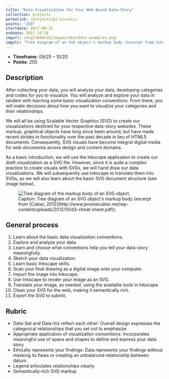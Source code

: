 ```yaml
---
title: "Data Visualization for Your Web-Bound Data-Story"
collection: projects
permalink: /projects/p2-visuals/
points: "250"
startdate: 2017-09-25
enddate: 2017-10-16
imgurl: /engl3844s18/images/deardata-examples.png
imgalt: "Tree diagram of an SVG object's markup body (excerpt from Cukier, 2012)"
---
```


<ul class="project-top-info">
  <li>
    <b>Timeframe</b>: 09/25 &ndash; 10/20</li>
  <li>
    <b>Points</b>: 250</li>
</ul>

## Description

After collecting your data, you will analyze your data, developing categories and codes for you to visualize. You will analyze and explore your data in tandem with learning some basic visualization conventions. From there, you will make decisions about how you want to visualize your categories and their relationships.

We will all be using Scalable Vector Graphics (SVG) to create our visualizations destined for your respective data-story websites. These markup, graphical objects have long since been around, but have made recent strides in functionality over the past decade in lieu of HTML5 documents. Consequently, SVG visuals have become integral digital media for web documents across design and content domains.

As a basic introduction, we will use the Inkscape application to create our draft visualization as a SVG file. However, since it is quite a complex practice to create visuals with SVGs, we will hand draw our data visualizations. We will subsequently use Inkscape to translate them into SVGs, as we will also learn about the basic SVG document structure (see image below).

<figure id="twitter-css-body" class="figure-inline proj-img">
  <img src="/engl3844s18/images/svg-markup.png" alt="Tree diagram of the markup body of an SVG object." />
  <figcaption>
    Caption: Tree diagram of an SVG object's markup body (excerpt from [Cukier, 2012](http://www.jeromecukier.net/wp-content/uploads/2012/10/d3-cheat-sheet.pdf)).
  </figcaption>
</figure>

## General process

1. Learn about the basic data visualization conventions.
2. Explore and analyze your data.
3. Learn and choose what conventions help you tell your data-story meaningfully.
4. Sketch your data visualization.
5. Learn basic Inkscape skills.
6. Scan your final drawing as a digital image onto your computer.
7. Import the image into Inkscape.
8. Use Inkscape to render your image as an SVG.
9. Translate your image, as needed, using the available tools in Inkscape.
10. Clean your SVG for the web, making it semantically rich.
11. Export the SVG to submit.

## Rubric

- Data-Set and Data-Viz reflect each other: Overall design expresses the categorical relationships that you set out to emphasize
- Appropriate application of visualization conventions: Incorporates meaningful use of space and shapes to define and express your data story
- Ethically represents your findings: Data represents your findings without masking its flaws or creating an unbalanced relationship between datum.
- Legend articulates relationships clearly
- Semantically-rich SVG markup
